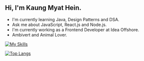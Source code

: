 ## Hi, I'm Kaung Myat Hein.

- I'm currently learning Java, Design Patterns and DSA.
- Ask me about JavaScript, React.js and Node.js.
- I'm currently working as a Frontend Developer at Idea Offshore.
- Ambivert and Animal Lover.

[![My Skills](https://skillicons.dev/icons?i=bootstrap,tailwindcss,materialui,javascript,typescript,react,electron,redux,nextjs,vue,firebase,php,nodejs,express,mongodb,py,mysql,postgres,prisma,heroku,git,figma)](https://skillicons.dev)

[![Top Langs](https://github-readme-stats-g8yqty1lp-kaungmyathein12.vercel.app/api/top-langs/?username=kaungmyathein12&layout=compact&theme=react&bg_color=161B22&border_color=161B22&title_color=ffffff&private=true&hide=pug,html)](https://github.com/anuraghazra/github-readme-stats)

